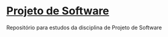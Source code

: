 # [Projeto de Software](http://viniciusjorgepereira.github.io/psoft/)
Repositório para estudos da disciplina de Projeto de Software
